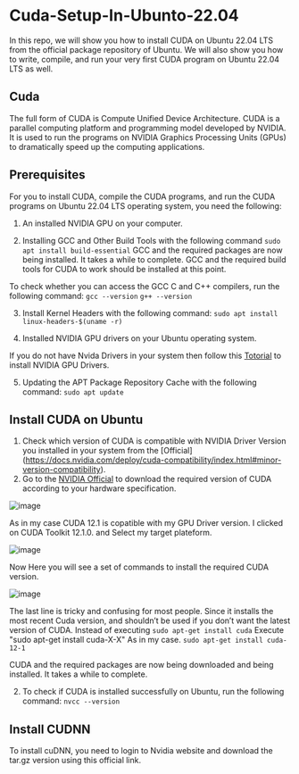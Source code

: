 # Cuda-Setup-In-Ubunto-22.04
In this repo, we will show you how to install CUDA on Ubuntu 22.04 LTS from the official package repository of Ubuntu. We will also show you how to write, compile, and run your very first CUDA program on Ubuntu 22.04 LTS as well.
## Cuda
The full form of CUDA is Compute Unified Device Architecture. CUDA is a parallel computing platform and programming model developed by NVIDIA. It is used to run the programs on NVIDIA Graphics Processing Units (GPUs) to dramatically speed up the computing applications.

## Prerequisites
For you to install CUDA, compile the CUDA programs, and run the CUDA programs on Ubuntu 22.04 LTS operating system, you need the following:
1. An installed NVIDIA GPU on your computer.

2. Installing GCC and Other Build Tools with the following command 
```sudo apt install build-essential```
GCC and the required packages are now being installed. It takes a while to complete. GCC and the required build tools for CUDA to work should be installed at this point.

To check whether you can access the GCC C and C++ compilers, run the following command:
```gcc --version```
```g++ --version```

3. Install Kernel Headers with the following command:
```sudo apt install linux-headers-$(uname -r)```

4. Installed NVIDIA GPU drivers on your Ubuntu operating system.

If you do not have Nvida Drivers in your system then follow this [Totorial](https://github.com/Mr-MeerMoazzam/Cuda-Setup-In-Ubunto-22.04/tree/main/Install%20Nvidia%20Drivers%20on%20Ubunto) to install NVIDIA GPU Drivers.

5. Updating the APT Package Repository Cache with the following command:
```sudo apt update```

## Install CUDA on Ubuntu
1. Check which version of CUDA is compatible with NVIDIA Driver Version you installed in your system from the [Official] (https://docs.nvidia.com/deploy/cuda-compatibility/index.html#minor-version-compatibility).
2. Go to the [NVIDIA Official](https://developer.nvidia.com/cuda-toolkit-archive) to download the required version of CUDA according to your hardware specification.

![image](https://github.com/Mr-MeerMoazzam/Cuda-Setup-In-Ubunto-22.04/assets/98279854/ce0e301f-7c7d-458e-ae79-270c29942c40)

As in my case CUDA 12.1 is copatible with my GPU Driver version. I clicked on CUDA Toolkit 12.1.0. and Select my target plateform.

![image](https://github.com/Mr-MeerMoazzam/Cuda-Setup-In-Ubunto-22.04/assets/98279854/d4bcaf40-c887-4914-920c-bc1f6fe25a3c)

Now Here you will see a set of commands to install the required CUDA version.

![image](https://github.com/Mr-MeerMoazzam/Cuda-Setup-In-Ubunto-22.04/assets/98279854/82fe84ab-a286-4a90-bf48-7461d2f3517d)


The last line is tricky and confusing for most people. Since it installs the most recent Cuda version, and shouldn’t be used if you don’t want the latest version of CUDA. Instead of executing 
```sudo apt-get install cuda``` 
Execute "sudo apt-get install cuda-X-X" As in my case.
```sudo apt-get install cuda-12-1``` 

CUDA and the required packages are now being downloaded and being installed. It takes a while to complete.

2. To check if CUDA is installed successfully on Ubuntu, run the following command:
```nvcc --version```

## Install CUDNN
To install cuDNN, you need to login to Nvidia website and download the tar.gz version using this official link.
